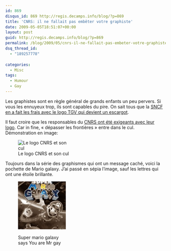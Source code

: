 ```yaml
---
id: 869
disqus_id: 869 http://regis.decamps.info/blog/?p=869
title: 'CNRS: il ne fallait pas embêter votre graphiste'
date: 2009-05-05T18:51:07+00:00
layout: post
guid: http://regis.decamps.info/blog/?p=869
permalink: /blog/2009/05/cnrs-il-ne-fallait-pas-embeter-votre-graphiste/
dsq_thread_id:
  - "189257778"

categories:
  - Misc
tags:
  - Humour
  - Gay
---
```

Les graphistes sont en règle général de grands enfants un peu pervers. Si vous les ennuyeux trop, ils sont capables du pire. On sait tous que la [SNCF en a fait les frais avec le logo TGV qui devient un escargot](http://logos.over-blog.com/article-24785146-6.html).

Il faut croire que les responsables du [CNRS ont été exigeants avec leur logo](http://www.creads.org/blog/logos/un-nouveau-logo-pour-le-cnrs/). Car in fine, « dépasser les frontières » entre dans le cul. Démonstration en image:
  
<figure id="attachment_870" style="width: 175px" class="wp-caption alignnone"><img src="/blog/wp-content/uploads/2009/05/logo-cnrs-couleur-texte-175x350.png" alt="Le logo CNRS et son cul" title="logo-cnrs-couleur-texte" width="175" height="350" class="size-medium wp-image-870" srcset="/blog/wp-content/uploads/2009/05/logo-cnrs-couleur-texte-175x350.png 175w, /blog/wp-content/uploads/2009/05/logo-cnrs-couleur-texte-512x1024.png 512w, /blog/wp-content/uploads/2009/05/logo-cnrs-couleur-texte.png 709w" sizes="(max-width: 175px) 100vw, 175px" /><figcaption class="wp-caption-text">Le logo CNRS et son cul</figcaption></figure>

Toujours dans la série des graphismes qui ont un message caché, voici la pochette de Mario galaxy. J’ai passé en sépia l’image, sauf les lettres qui ont une étoile brillante.<figure id="attachment_876" style="width: 150px" class="wp-caption alignnone">

<img src="/blog/wp-content/uploads/2009/05/super_mario_galaxy-150x150.jpg" alt="Super mario galaxy says You are Mr gay" title="super_mario_galaxy" width="150" height="150" class="size-thumbnail wp-image-876" /><figcaption class="wp-caption-text">Super mario galaxy says You are Mr gay</figcaption></figure>
